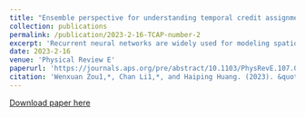 ```yaml
---
title: "Ensemble perspective for understanding temporal credit assignment"
collection: publications
permalink: /publication/2023-2-16-TCAP-number-2
excerpt: 'Recurrent neural networks are widely used for modeling spatiotemporal sequences in both nature language processing and neural population dynamics. However, understanding the temporal credit assignment is hard. Here, we propose that each individual connection in the recurrent computation is modeled by a spike and slab distribution, rather than a precise weight value. We then derive the mean-field algorithm to train the network at the ensemble level. The method is then applied to classify handwritten digits when pixels are read in sequence, and to the multisensory integration task that is a fundamental cognitive function of animals. Our model reveals important connections that determine the overall performance of the network. The model also shows how spatiotemporal information is processed through the hyperparameters of the distribution, and moreover reveals distinct types of emergent neural selectivity. To provide a mechanistic analysis of the ensemble learning, we first derive an analytic solution of the learning at the infinitely large network limit. We then carry out a low-dimensional projection of both neural and synaptic dynamics, analyze symmetry breaking in the parameter space, and finally demonstrate the role of stochastic plasticity in the recurrent computation. Therefore, our study sheds light on mechanisms of how weight uncertainty impacts the temporal credit assignment in recurrent neural networks from the ensemble perspective..'
date: 2023-2-16
venue: 'Physical Review E'
paperurl: 'https://journals.aps.org/pre/abstract/10.1103/PhysRevE.107.024307'
citation: 'Wenxuan Zou1,*, Chan Li1,*, and Haiping Huang. (2023). &quot;Ensemble perspective for understanding temporal credit assignment.&quot; <i>Physical Review E</i>.'
---
```


[Download paper here](https://journals.aps.org/pre/abstract/10.1103/PhysRevE.107.024307)
